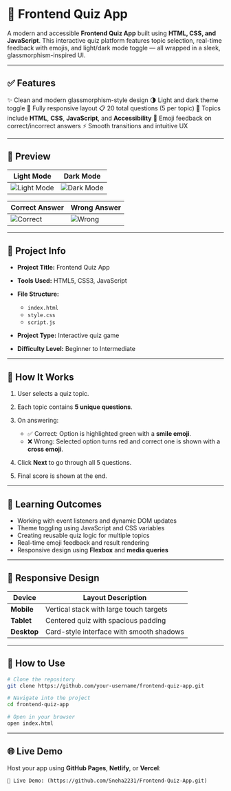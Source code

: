 # 🧠 Frontend Quiz App

A modern and accessible **Frontend Quiz App** built using **HTML, CSS, and JavaScript**. This interactive quiz platform features topic selection, real-time feedback with emojis, and light/dark mode toggle — all wrapped in a sleek, glassmorphism-inspired UI.

---

## ✅ Features

✨ Clean and modern glassmorphism-style design
🌗 Light and dark theme toggle
📱 Fully responsive layout
📋 20 total questions (5 per topic)
🧠 Topics include **HTML**, **CSS**, **JavaScript**, and **Accessibility**
🎉 Emoji feedback on correct/incorrect answers
⚡ Smooth transitions and intuitive UX

---

## 📸 Preview

| Light Mode                                            | Dark Mode                                            |
| ----------------------------------------------------- | ---------------------------------------------------- |
| ![Light Mode](./Screenshot%202025-06-25%20222500.png) | ![Dark Mode](./Screenshot%202025-06-25%20222521.png) |

| Correct Answer                                     | Wrong Answer                                     |
| -------------------------------------------------- | ------------------------------------------------ |
| ![Correct](./Screenshot%202025-06-25%20222601.png) | ![Wrong](./Screenshot%202025-06-25%20222642.png) |

---

## 📁 Project Info

* **Project Title:** Frontend Quiz App
* **Tools Used:** HTML5, CSS3, JavaScript
* **File Structure:**

  * `index.html`
  * `style.css`
  * `script.js`
* **Project Type:** Interactive quiz game
* **Difficulty Level:** Beginner to Intermediate

---

## 📐 How It Works

1. User selects a quiz topic.
2. Each topic contains **5 unique questions**.
3. On answering:

   * ✅ Correct: Option is highlighted green with a **smile emoji**.
   * ❌ Wrong: Selected option turns red and correct one is shown with a **cross emoji**.
4. Click **Next** to go through all 5 questions.
5. Final score is shown at the end.

---

## 🧠 Learning Outcomes

* Working with event listeners and dynamic DOM updates
* Theme toggling using JavaScript and CSS variables
* Creating reusable quiz logic for multiple topics
* Real-time emoji feedback and result rendering
* Responsive design using **Flexbox** and **media queries**

---

## 📱 Responsive Design

| Device      | Layout Description                       |
| ----------- | ---------------------------------------- |
| **Mobile**  | Vertical stack with large touch targets  |
| **Tablet**  | Centered quiz with spacious padding      |
| **Desktop** | Card-style interface with smooth shadows |

---

## 🚀 How to Use

```bash
# Clone the repository
git clone https://github.com/your-username/frontend-quiz-app.git

# Navigate into the project
cd frontend-quiz-app

# Open in your browser
open index.html
```

---

## 🌐 Live Demo

Host your app using **GitHub Pages**, **Netlify**, or **Vercel**:

```
🔗 Live Demo: (https://github.com/Sneha2231/Frontend-Quiz-App.git)
```

